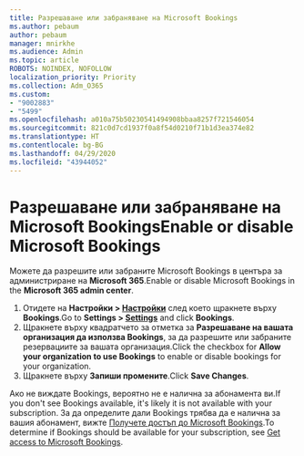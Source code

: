```yaml
---
title: Разрешаване или забраняване на Microsoft Bookings
ms.author: pebaum
author: pebaum
manager: mnirkhe
ms.audience: Admin
ms.topic: article
ROBOTS: NOINDEX, NOFOLLOW
localization_priority: Priority
ms.collection: Adm_O365
ms.custom:
- "9002883"
- "5499"
ms.openlocfilehash: a010a75b50230541494908bbaa8257f721546054
ms.sourcegitcommit: 821c0d7cd1937f0a8f54d0210f71b1d3ea374e82
ms.translationtype: HT
ms.contentlocale: bg-BG
ms.lasthandoff: 04/29/2020
ms.locfileid: "43944052"
---
```

# <a name="enable-or-disable-microsoft-bookings"></a><span data-ttu-id="16b30-102">Разрешаване или забраняване на Microsoft Bookings</span><span class="sxs-lookup"><span data-stu-id="16b30-102">Enable or disable Microsoft Bookings</span></span>

<span data-ttu-id="16b30-103">Можете да разрешите или забраните Microsoft Bookings в центъра за администриране на **Microsoft 365**.</span><span class="sxs-lookup"><span data-stu-id="16b30-103">Enable or disable Microsoft Bookings in the **Microsoft 365 admin center**.</span></span>

1. <span data-ttu-id="16b30-104">Отидете на **Настройки > [Настройки](https://admin.microsoft.com/Adminportal/Home?source=applauncher#/Settings/Services)** след което щракнете върху **Bookings**.</span><span class="sxs-lookup"><span data-stu-id="16b30-104">Go to **Settings > [Settings](https://admin.microsoft.com/Adminportal/Home?source=applauncher#/Settings/Services)** and click **Bookings**.</span></span>
2. <span data-ttu-id="16b30-105">Щракнете върху квадратчето за отметка за **Разрешаване на вашата организация да използва Bookings**, за да разрешите или забраните резервациите за вашата организация.</span><span class="sxs-lookup"><span data-stu-id="16b30-105">Click the checkbox for **Allow your organization to use Bookings** to enable or disable bookings for your organization.</span></span>
3. <span data-ttu-id="16b30-106">Щракнете върху **Запиши промените**.</span><span class="sxs-lookup"><span data-stu-id="16b30-106">Click **Save Changes**.</span></span>

<span data-ttu-id="16b30-107">Ако не виждате Bookings, вероятно не е налична за абонамента ви.</span><span class="sxs-lookup"><span data-stu-id="16b30-107">If you don't see Bookings available, it's likely it is not available with your subscription.</span></span> <span data-ttu-id="16b30-108">За да определите дали Bookings трябва да е налична за вашия абонамент, вижте [Получете достъп до Microsoft Bookings](https://support.microsoft.com/bg-BG/office/get-access-to-microsoft-bookings-5382dc07-aaa5-45c9-8767-502333b214ce).</span><span class="sxs-lookup"><span data-stu-id="16b30-108">To determine if Bookings should be available for your subscription, see [Get access to Microsoft Bookings](https://support.microsoft.com/bg-BG/office/get-access-to-microsoft-bookings-5382dc07-aaa5-45c9-8767-502333b214ce).</span></span>
